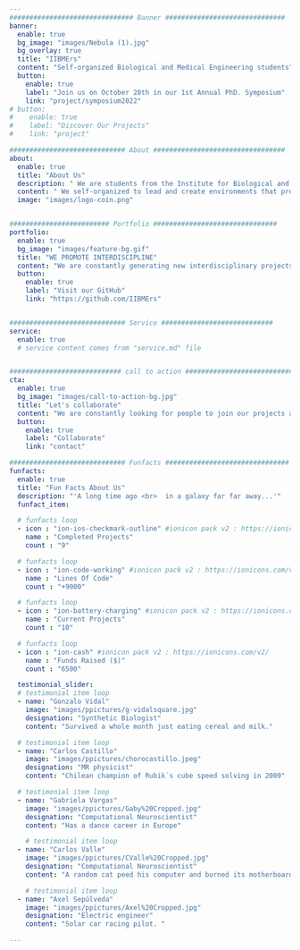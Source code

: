 ```yaml
---
############################### Banner ##############################
banner:
  enable: true
  bg_image: "images/Nebula (1).jpg"
  bg_overlay: true
  title: "IIBMErs"
  content: "Self-organized Biological and Medical Engineering students"
  button:
    enable: true
    label: "Join us on October 28th in our 1st Annual PhD. Symposium"
    link: "project/symposium2022"
# button:
#    enable: true
#    label: "Discover Our Projects"
#    link: "project"

############################# About #################################
about:
  enable: true
  title: "About Us"
  description: " We are students from the Institute for Biological and Medical Engineering doing fun interdisciplinary projects advancing science and engineering with impact in the society"
  content: " We self-organized to lead and create environments that promotes synergistic interdisciplinary work, communication and friendship. We give experience working togheter to students with different background through interdisciplinary projects. The projects are Open-Source, with impact in society and aim to reduce knowledge barriers between different areas, by creating educational resources."
  image: "images/logo-coin.png"


######################### Portfolio ###############################
portfolio:
  enable: true
  bg_image: "images/feature-bg.gif"
  title: "WE PROMOTE INTERDISCIPLINE"
  content: "We are constantly generating new interdisciplinary projects to promote the colaboration between students with different background and looking for funding to execute them."
  button:
    enable: true
    label: "Visit our GitHub"
    link: "https://github.com/IIBMErs"


############################# Service ############################
service:
  enable: true
  # service content comes from "service.md" file


############################ call to action ###########################
cta:
  enable: true
  bg_image: "images/call-to-action-bg.jpg"
  title: "Let's collaborate"
  content: "We are constantly looking for people to join our projects and to help with projects that are interesting and educational for us."
  button:
    enable: true
    label: "Collaborate"
    link: "contact"

############################# Funfacts ###############################
funfacts:
  enable: true
  title: "Fun Facts About Us"
  description: "'A long time ago <br>  in a galaxy far far away...'"
  funfact_item:

  # funfacts loop
  - icon : "ion-ios-checkmark-outline" #ionicon pack v2 : https://ionicons.com/v2/
    name : "Completed Projects"
    count : "9"

  # funfacts loop
  - icon : "ion-code-working" #ionicon pack v2 : https://ionicons.com/v2/
    name : "Lines Of Code"
    count : "+9000"

  # funfacts loop
  - icon : "ion-battery-charging" #ionicon pack v2 : https://ionicons.com/v2/
    name : "Current Projects"
    count : "10"

  # funfacts loop
  - icon : "ion-cash" #ionicon pack v2 : https://ionicons.com/v2/
    name : "Funds Raised ($)"
    count : "6500"   

  testimonial_slider:              
  # testimonial item loop
  - name: "Gonzalo Vidal"
    image: "images/ppictures/g-vidalsquare.jpg"
    designation: "Synthetic Biologist"
    content: "Survived a whole month just eating cereal and milk."

  # testimonial item loop
  - name: "Carlos Castillo"
    image: "images/ppictures/chorocastillo.jpeg"
    designation: "MR physicist"
    content: "Chilean champion of Rubik´s cube speed solving in 2009"

  # testimonial item loop
  - name: "Gabriela Vargas"
    image: "images/ppictures/Gaby%20Cropped.jpg"
    designation: "Computational Neuroscientist"
    content: "Has a dance career in Europe"

    # testimonial item loop
  - name: "Carlos Valle"
    image: "images/ppictures/CValle%20Cropped.jpg"
    designation: "Computational Neuroscientist"
    content: "A random cat peed his computer and burned its motherboard."

    # testimonial item loop
  - name: "Axel Sepúlveda"
    image: "images/ppictures/Axel%20Cropped.jpg"
    designation: "Electric engineer"
    content: "Solar car racing pilot. "

---
```


